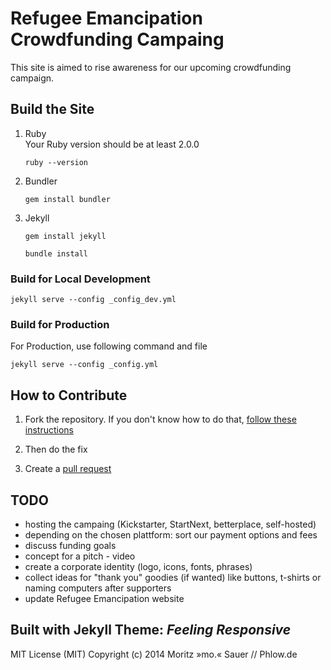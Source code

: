 # Refugee Emancipation Crowdfunding Campaing

This site is aimed to rise awareness for our upcoming crowdfunding campaign.

## Build the Site
1. Ruby <br>Your Ruby version should be at least 2.0.0

    ```ruby --version```

2. Bundler

    ```gem install bundler```

3. Jekyll

    ```gem install jekyll```

    ```bundle install```

### Build for Local Development

```jekyll serve --config _config_dev.yml```


### Build for Production
For Production, use following command and file

```jekyll serve --config _config.yml```


## How to Contribute
1. Fork the repository. If you don't know how to do that, [follow these instructions](https://help.github.com/articles/fork-a-repo/)

2. Then do the fix

3. Create a [pull request](https://help.github.com/articles/using-pull-requests/)

## TODO
* hosting the campaing (Kickstarter, StartNext, betterplace, self-hosted)
* depending on the chosen plattform: sort our payment options and fees
* discuss funding goals
* concept for a pitch - video
* create a corporate identity (logo, icons, fonts, phrases)
* collect ideas for "thank you" goodies (if wanted) like buttons, t-shirts or naming computers after supporters
* update Refugee Emancipation website

## Built with Jekyll Theme: *Feeling Responsive*

MIT License (MIT)
Copyright (c) 2014 Moritz »mo.« Sauer // Phlow.de
